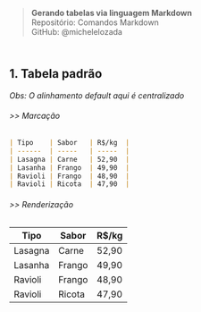 > **Gerando tabelas via linguagem Markdown**      
> Repositório: Comandos Markdown  
> GitHub: @michelelozada
&nbsp;
     
&nbsp;     
**1. Tabela padrão**  
---
*Obs: O alinhamento default aqui é centralizado*  

###### >> Marcação 
```markdown
| Tipo    | Sabor   | R$/kg  |
| ------  | -----   | -----  |
| Lasagna | Carne   | 52,90  |
| Lasanha | Frango  | 49,90  |
| Ravioli | Frango  | 48,90  |
| Ravioli | Ricota  | 47,90  |
```
###### >> Renderização 
| Tipo    | Sabor   | R$/kg  |
| ------  | -----   | -----  |
| Lasagna | Carne   | 52,90  |
| Lasanha | Frango  | 49,90  |
| Ravioli | Frango  | 48,90  |
| Ravioli | Ricota  | 47,90  |